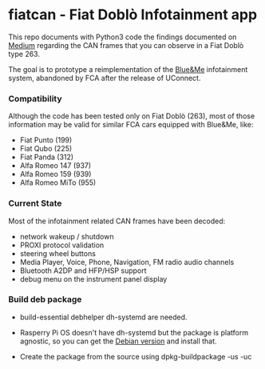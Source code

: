 # fiatcan - Fiat Doblò Infotainment app

This repo documents with Python3 code the findings documented on [Medium](https://medium.com/@fmntf) regarding the CAN frames that you can observe in a Fiat Doblò type 263.

The goal is to prototype a reimplementation of the [Blue&Me](https://en.wikipedia.org/wiki/Blue%26Me) infotainment system, abandoned by FCA after the release of UConnect.

### Compatibility
Although the code has been tested only on Fiat Doblò (263), most of those information may be valid for similar FCA cars equipped with Blue&Me, like:
 * Fiat Punto (199)
 * Fiat Qubo (225)
 * Fiat Panda (312)
 * Alfa Romeo 147 (937)
 * Alfa Romeo 159 (939)
 * Alfa Romeo MiTo (955) 

### Current State
Most of the infotainment related CAN frames have been decoded:

 * network wakeup / shutdown
 * PROXI protocol validation
 * steering wheel buttons
 * Media Player, Voice, Phone, Navigation, FM radio audio channels
 * Bluetooth A2DP and HFP/HSP support
 * debug menu on the instrument panel display

### Build deb package

* build-essential debhelper dh-systemd are needed.

* Rasperry Pi OS doesn't have dh-systemd but the package is platform agnostic, so you can get the [Debian version](https://packages.debian.org/buster/all/dh-systemd/download) and install that.

* Create the package from the source using dpkg-buildpackage -us -uc
 






